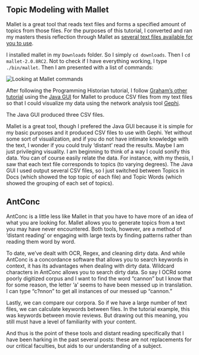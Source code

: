 <h2 id="topic-modeling-with-mallet">Topic Modeling with Mallet</h2>
<p>Mallet is a great tool that reads text files and forms a specified amount of topics from those files. For the purposes of this tutorial, I converted and ran my masters thesis reflection through Mallet as <a href="https://github.com/rblades/Dev-Env/tree/master/HIST5702/Mallet-Tutorial-Assets">several text files available for you to use</a>.</p>
<p>I installed mallet in my <code>Downloads</code> folder. So I simply <code>cd downloads</code>. Then I <code>cd mallet-2.0.8RC2</code>. Not to check if I have everything working, I type <code>./bin/mallet</code>. Then I am presented with a list of commands:</p>
<p><img src="https://i.imgur.com/OiYkbmz.png" alt="Looking at Mallet commands"></p>
<p>After following the Programming Historian tutorial, I follow <a href="http://electricarchaeology.ca/2011/11/11/topic-modeling-with-the-java-gui-gephi/">Graham’s other tutorial</a> using the <a href="https://code.google.com/archive/p/topic-modeling-tool/">Java GUI</a> for Mallet to produce CSV files from my text files so that I could visualize my data using the network analysis tool <a href="https://gephi.org/">Gephi</a>.</p>
<p>The Java GUI produced three CSV files.</p>
<p>Mallet is a great tool, though I prefered the Java GUI because it is simple for my basic purposes and it produced CSV files to use with Gephi. Yet without some sort of visualization, and if you do not have intimate knowledge with the text, I wonder if you could truly ‘distant’ read the results. Maybe I am just privileging visuality. I am beginning to think of a way I could sonify this data. You can of course easily relate the data. For instance, with my thesis, I saw that each text file corresponds to topics (to varying degrees). The Java GUI I used output several CSV files, so I just switched between Topics in Docs (which showed the top topic of each file) and Topic Words (which showed the grouping of each set of topics).</p>
<h2 id="antconc">AntConc</h2>
<p>AntConc is a little less like Mallet in that you have to have more of an idea of what you are looking for. Mallet allows you to generate topics from a text you may have never encountered. Both tools, however, are a method of ‘distant reading’ or engaging with large texts by finding patterns rather than reading them word by word.</p>
<p>To date, we’ve dealt with OCR, Regex, and cleaning dirty data. And while AntConc is a concordance software that allows you to search keywords in context, it has its advantages when dealing with dirty data. Wildcard characters in AntConc allows you to search dirty data. So say I OCRd some poorly digitized corpus and I want to find the word “cannon” but I know that for some reason, the letter ‘a’ seems to have been messed up in translation. I can type “c?nnon” to get all instances of our messed up “cannon.”</p>
<p>Lastly, we can compare our corpora. So if we have a large number of text files, we can calculate keywords between files. In the tutorial example, this was keywords between movie reviews. But drawing out this meaning, you still must have a level of familiarity with your content.</p>
<p>And thus is the point of these tools and distant reading specifically that I have been harking in the past several posts: these are not replacements for our critical faculties, but aids to our understanding of a subject.</p>
